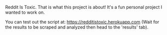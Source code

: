 Reddit Is Toxic. That is what this project is about!
It's a fun personal project I wanted to work on.

You can test out the script at: https://redditistoxic.herokuapp.com (Wait for the results to be scraped and analyzed then head to the 'results' tab).
